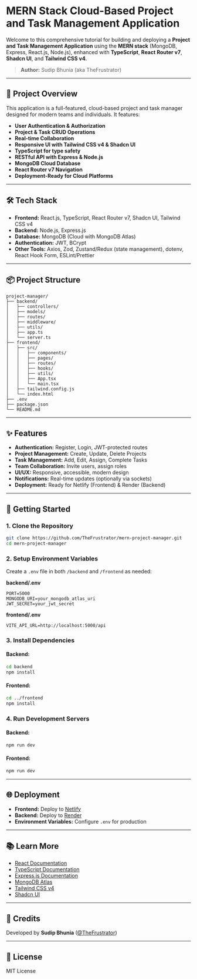# MERN Stack Cloud-Based Project and Task Management Application

Welcome to this comprehensive tutorial for building and deploying a **Project and Task Management Application** using the **MERN stack** (MongoDB, Express, React.js, Node.js), enhanced with **TypeScript**, **React Router v7**, **Shadcn UI**, and **Tailwind CSS v4**.

> **Author:** Sudip Bhunia (aka TheFrustrator)

---

## 🚀 Project Overview

This application is a full-featured, cloud-based project and task manager designed for modern teams and individuals. It features:

- **User Authentication & Authorization**
- **Project & Task CRUD Operations**
- **Real-time Collaboration**
- **Responsive UI with Tailwind CSS v4 & Shadcn UI**
- **TypeScript for type safety**
- **RESTful API with Express & Node.js**
- **MongoDB Cloud Database**
- **React Router v7 Navigation**
- **Deployment-Ready for Cloud Platforms**

---

## 🛠️ Tech Stack

- **Frontend:** React.js, TypeScript, React Router v7, Shadcn UI, Tailwind CSS v4
- **Backend:** Node.js, Express.js
- **Database:** MongoDB (Cloud with MongoDB Atlas)
- **Authentication:** JWT, BCrypt
- **Other Tools:** Axios, Zod, Zustand/Redux (state management), dotenv, React Hook Form, ESLint/Prettier

---

## 📦 Project Structure

```
project-manager/
├── backend/
│   ├── controllers/
│   ├── models/
│   ├── routes/
│   ├── middleware/
│   ├── utils/
│   ├── app.ts
│   └── server.ts
├── frontend/
│   ├── src/
│   │   ├── components/
│   │   ├── pages/
│   │   ├── routes/
│   │   ├── hooks/
│   │   ├── utils/
│   │   ├── App.tsx
│   │   └── main.tsx
│   ├── tailwind.config.js
│   └── index.html
├── .env
├── package.json
└── README.md
```

---

## ✨ Features

- **Authentication:** Register, Login, JWT-protected routes
- **Project Management:** Create, Update, Delete Projects
- **Task Management:** Add, Edit, Assign, Complete Tasks
- **Team Collaboration:** Invite users, assign roles
- **UI/UX:** Responsive, accessible, modern design
- **Notifications:** Real-time updates (optionally via sockets)
- **Deployment:** Ready for Netlify (Frontend) & Render (Backend)

---

## 🏁 Getting Started

### 1. Clone the Repository

```bash
git clone https://github.com/TheFrustrator/mern-project-manager.git
cd mern-project-manager
```

### 2. Setup Environment Variables

Create a `.env` file in both `/backend` and `/frontend` as needed:

**backend/.env**
```
PORT=5000
MONGODB_URI=your_mongodb_atlas_uri
JWT_SECRET=your_jwt_secret
```

**frontend/.env**
```
VITE_API_URL=http://localhost:5000/api
```

### 3. Install Dependencies

#### Backend:
```bash
cd backend
npm install
```

#### Frontend:
```bash
cd ../frontend
npm install
```

### 4. Run Development Servers

#### Backend:
```bash
npm run dev
```

#### Frontend:
```bash
npm run dev
```

---

## 🌐 Deployment

- **Frontend:** Deploy to [Netlify](https://netlify.com/)
- **Backend:** Deploy to [Render](https://render.com/) 
- **Environment Variables:** Configure `.env` for production

---

## 📚 Learn More

- [React Documentation](https://react.dev/)
- [TypeScript Documentation](https://www.typescriptlang.org/docs/)
- [Express.js Documentation](https://expressjs.com/)
- [MongoDB Atlas](https://www.mongodb.com/atlas)
- [Tailwind CSS v4](https://tailwindcss.com/)
- [Shadcn UI](https://ui.shadcn.com/)

---

## 🙏 Credits

Developed by **Sudip Bhunia** ([@TheFrustrator](https://github.com/TheFrustrator))

---

## 📝 License

MIT License

```
